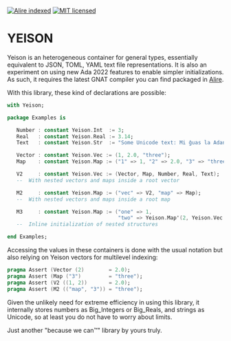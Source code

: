 [![Alire indexed](https://img.shields.io/endpoint?url=https://alire.ada.dev/badges/yeison.json)](https://alire.ada.dev/crates/yeison)
[![MIT licensed](https://img.shields.io/badge/license-MIT-blue.svg)](./LICENSE)


# YEISON #

Yeison is an heterogeneous container for general types, essentially equivalent
to JSON, TOML, YAML text file representations. It is also an experiment on
using new Ada 2022 features to enable simpler initializations. As such, it
requires the latest GNAT compiler you can find packaged in
[Alire](https://alire.ada.dev).

With this library, these kind of declarations are possible:

```Ada
with Yeison;

package Examples is

   Number : constant Yeison.Int  := 3;
   Real   : constant Yeison.Real := 3.14;
   Text   : constant Yeison.Str  := "Some Unicode text: Mi ĝuas la Adan programlingvon";

   Vector : constant Yeison.Vec := (1, 2.0, "three");
   Map    : constant Yeison.Map := ("1" => 1, "2" => 2.0, "3" => "three");

   V2     : constant Yeison.Vec := (Vector, Map, Number, Real, Text);
   --  With nested vectors and maps inside a root vector

   M2     : constant Yeison.Map := ("vec" => V2, "map" => Map);
   --  With nested vectors and maps inside a root map

   M3     : constant Yeison.Map := ("one" => 1, 
                                    "two" => Yeison.Map'(2, Yeison.Vec'(3, 4, 5)));
   --  Inline initialization of nested structures

end Examples;
```

Accessing the values in these containers is done with the usual notation but
also relying on Yeison vectors for multilevel indexing:

```Ada
pragma Assert (Vector (2)        = 2.0);
pragma Assert (Map ("3")         = "three");
pragma Assert (V2 ((1, 2))       = 2.0);
pragma Assert (M2 (("map", "3")) = "three");
```

Given the unlikely need for extreme efficiency in using this library, it
internally stores numbers as Big_Integers or Big_Reals, and strings as
Unicode, so at least you do not have to worry about limits.

Just another "because we can™" library by yours truly.
